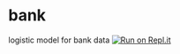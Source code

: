 # bank
logistic model for bank data
[![Run on Repl.it](https://repl.it/badge/github/sudhaaker/bank)](https://repl.it/github/sudhaaker/bank)